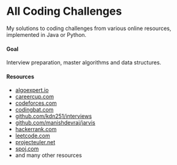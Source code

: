 # All Coding Challenges

My solutions to coding challenges from various online resources, implemented in Java or Python.

#### Goal

Interview preparation, master algorithms and data structures.

#### Resources

* [algoexpert.io](https://www.algoexpert.io/)
* [careercup.com](https://www.careercup.com/)
* [codeforces.com](https://codeforces.com/)
* [codingbat.com](https://codingbat.com/)
* [github.com/kdn251/interviews](https://github.com/kdn251/interviews)
* [github.com/manishdevraj/jarvis](https://github.com/manishdevraj/jarvis)
* [hackerrank.com](https://www.hackerrank.com/)
* [leetcode.com](https://leetcode.com/)
* [projecteuler.net](https://projecteuler.net/)
* [spoj.com](https://www.spoj.com/)
* and many other resources
  
